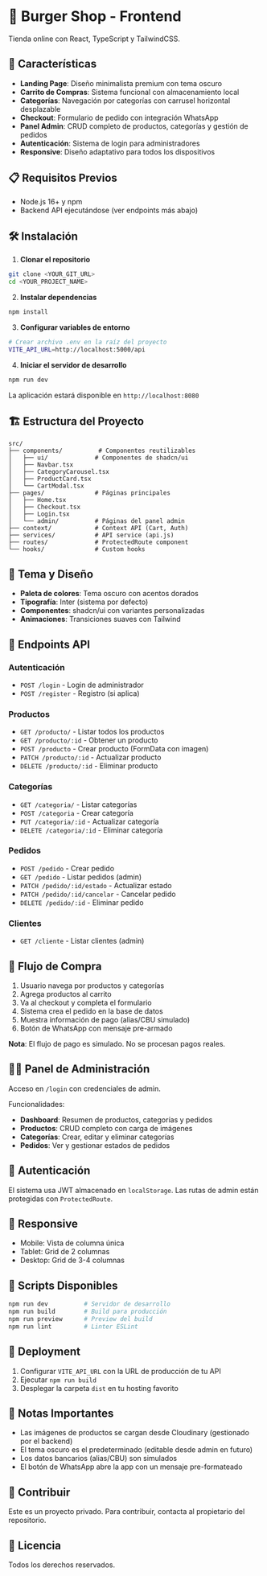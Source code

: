 # 🍔 Burger Shop - Frontend

Tienda online con React, TypeScript y TailwindCSS.

## 🚀 Características

- **Landing Page**: Diseño minimalista premium con tema oscuro
- **Carrito de Compras**: Sistema funcional con almacenamiento local
- **Categorías**: Navegación por categorías con carrusel horizontal desplazable
- **Checkout**: Formulario de pedido con integración WhatsApp
- **Panel Admin**: CRUD completo de productos, categorías y gestión de pedidos
- **Autenticación**: Sistema de login para administradores
- **Responsive**: Diseño adaptativo para todos los dispositivos

## 📋 Requisitos Previos

- Node.js 16+ y npm
- Backend API ejecutándose (ver endpoints más abajo)

## 🛠️ Instalación

1. **Clonar el repositorio**
```bash
git clone <YOUR_GIT_URL>
cd <YOUR_PROJECT_NAME>
```

2. **Instalar dependencias**
```bash
npm install
```

3. **Configurar variables de entorno**
```bash
# Crear archivo .env en la raíz del proyecto
VITE_API_URL=http://localhost:5000/api
```

4. **Iniciar el servidor de desarrollo**
```bash
npm run dev
```

La aplicación estará disponible en `http://localhost:8080`

## 🏗️ Estructura del Proyecto

```
src/
├── components/          # Componentes reutilizables
│   ├── ui/             # Componentes de shadcn/ui
│   ├── Navbar.tsx
│   ├── CategoryCarousel.tsx
│   ├── ProductCard.tsx
│   └── CartModal.tsx
├── pages/              # Páginas principales
│   ├── Home.tsx
│   ├── Checkout.tsx
│   ├── Login.tsx
│   └── admin/          # Páginas del panel admin
├── context/            # Context API (Cart, Auth)
├── services/           # API service (api.js)
├── routes/             # ProtectedRoute component
└── hooks/              # Custom hooks
```

## 🎨 Tema y Diseño

- **Paleta de colores**: Tema oscuro con acentos dorados
- **Tipografía**: Inter (sistema por defecto)
- **Componentes**: shadcn/ui con variantes personalizadas
- **Animaciones**: Transiciones suaves con Tailwind

## 🔌 Endpoints API

### Autenticación
- `POST /login` - Login de administrador
- `POST /register` - Registro (si aplica)

### Productos
- `GET /producto/` - Listar todos los productos
- `GET /producto/:id` - Obtener un producto
- `POST /producto` - Crear producto (FormData con imagen)
- `PATCH /producto/:id` - Actualizar producto
- `DELETE /producto/:id` - Eliminar producto

### Categorías
- `GET /categoria/` - Listar categorías
- `POST /categoria` - Crear categoría
- `PUT /categoria/:id` - Actualizar categoría
- `DELETE /categoria/:id` - Eliminar categoría

### Pedidos
- `POST /pedido` - Crear pedido
- `GET /pedido` - Listar pedidos (admin)
- `PATCH /pedido/:id/estado` - Actualizar estado
- `PATCH /pedido/:id/cancelar` - Cancelar pedido
- `DELETE /pedido/:id` - Eliminar pedido

### Clientes
- `GET /cliente` - Listar clientes (admin)

## 🛒 Flujo de Compra

1. Usuario navega por productos y categorías
2. Agrega productos al carrito
3. Va al checkout y completa el formulario
4. Sistema crea el pedido en la base de datos
5. Muestra información de pago (alias/CBU simulado)
6. Botón de WhatsApp con mensaje pre-armado

**Nota**: El flujo de pago es simulado. No se procesan pagos reales.

## 👨‍💼 Panel de Administración

Acceso en `/login` con credenciales de admin.

Funcionalidades:
- **Dashboard**: Resumen de productos, categorías y pedidos
- **Productos**: CRUD completo con carga de imágenes
- **Categorías**: Crear, editar y eliminar categorías
- **Pedidos**: Ver y gestionar estados de pedidos

## 🔐 Autenticación

El sistema usa JWT almacenado en `localStorage`. Las rutas de admin están protegidas con `ProtectedRoute`.

## 📱 Responsive

- Mobile: Vista de columna única
- Tablet: Grid de 2 columnas
- Desktop: Grid de 3-4 columnas

## 🧪 Scripts Disponibles

```bash
npm run dev          # Servidor de desarrollo
npm run build        # Build para producción
npm run preview      # Preview del build
npm run lint         # Linter ESLint
```

## 🚀 Deployment

1. Configurar `VITE_API_URL` con la URL de producción de tu API
2. Ejecutar `npm run build`
3. Desplegar la carpeta `dist` en tu hosting favorito

## 📝 Notas Importantes

- Las imágenes de productos se cargan desde Cloudinary (gestionado por el backend)
- El tema oscuro es el predeterminado (editable desde admin en futuro)
- Los datos bancarios (alias/CBU) son simulados
- El botón de WhatsApp abre la app con un mensaje pre-formateado

## 🤝 Contribuir

Este es un proyecto privado. Para contribuir, contacta al propietario del repositorio.

## 📄 Licencia

Todos los derechos reservados.
